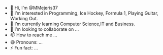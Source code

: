 - 👋 Hi, I’m @MMejeris37
- 👀 I’m interested in Programming, Ice Hockey, Formula 1, Playing Guitar, Working Out.
- 🌱 I’m currently learning Computer Science,IT and Business.
- 💞️ I’m looking to collaborate on ...
- 📫 How to reach me ...
- 😄 Pronouns: ...
- ⚡ Fun fact: ...

<!---
MMejeris37/MMejeris37 is a ✨ special ✨ repository because its `README.md` (this file) appears on your GitHub profile.
You can click the Preview link to take a look at your changes.
--->
